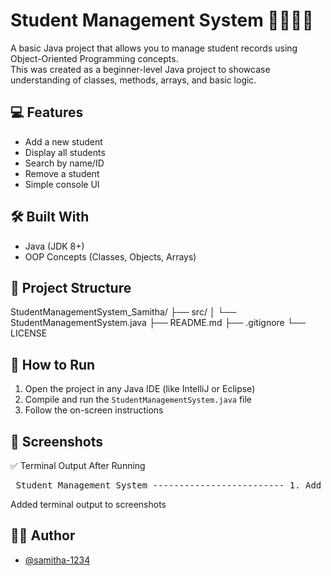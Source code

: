 # Student Management System 👩‍🎓👨‍🎓

A basic Java project that allows you to manage student records using Object-Oriented Programming concepts. 
<br>This was created as a beginner-level Java project to showcase understanding of classes, methods, arrays, and basic logic.

## 💻 Features
- Add a new student
- Display all students
- Search by name/ID
- Remove a student
- Simple console UI

## 🛠️ Built With
- Java (JDK 8+)
- OOP Concepts (Classes, Objects, Arrays)

## 📁 Project Structure
StudentManagementSystem_Samitha/
├── src/
│ └── StudentManagementSystem.java
├── README.md
├── .gitignore
└── LICENSE

## 🚀 How to Run
1. Open the project in any Java IDE (like IntelliJ or Eclipse)
2. Compile and run the `StudentManagementSystem.java` file
3. Follow the on-screen instructions

## 📸 Screenshots
✅ Terminal Output After Running
<pre> Student Management System ------------------------- 1. Add Student 2. Remove Student 3. Display Students 4. Exit Enter your choice: 1 Enter student's name: Alice Enter roll number: 101 Enter grade: A Student added successfully! ------------------------- 1. Add Student 2. Remove Student 3. Display Students 4. Exit Enter your choice: 3 List of Students: Name: Alice, Roll Number: 101, Grade: A </pre>
Added terminal output to screenshots


## 🧑‍💻 Author
- [@samitha-1234](https://github.com/samitha-1234)
